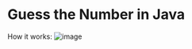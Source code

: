 # Guess the Number in Java
How it works:
![image](https://user-images.githubusercontent.com/122138632/212328724-355456dc-504d-4c16-b422-2bb07639cb92.png)
